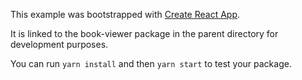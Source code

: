 This example was bootstrapped with [Create React App](https://github.com/facebook/create-react-app).

It is linked to the book-viewer package in the parent directory for development purposes.

You can run `yarn install` and then `yarn start` to test your package.
